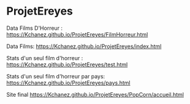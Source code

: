 # ProjetEreyes

Data Films D'Horreur : 
https://Kchanez.github.io/ProjetEreyes/FilmHorreur.html


Data Films: 
https://Kchanez.github.io/ProjetEreyes/index.html


Stats d'un seul film d'horreur : 
https://Kchanez.github.io/ProjetEreyes/test.html


Stats d'un seul film d'horreur  par pays: 
https://Kchanez.github.io/ProjetEreyes/pays.html


Site final
https://Kchanez.github.io/ProjetEreyes/PopCorn/accueil.html